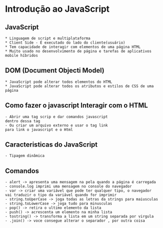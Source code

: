 # Introdução ao JavaScript

## JavaScript

    * Linguagem de script e multiplataforma
    * Client Side - É executado do lado do cliente(usuário)
    * Tem capacidade de interagir com elementos de uma página HTML
    * Muito usado no desenvolvimento de página e tarefas de aplicativos mobile híbridos

## DOM (Document Objecti Model)
    * JavaScript pode alterar todos elementos do HTML
    * JavaScript pode alterar todos os atributos e estilos de CSS de uma página

## Como fazer o javascript Interagir com o HTML

    - Abrir uma tag scrip e dar comandos javascript
    dentro dessa tag
    - Ou criar um arquivo externo e usar o tag link 
    para link o javascript e o Html

## Caracteristicas do JavaScript
    - Tipagem dinâmica

## Comandos
    - alert -> apresenta uma mensagem na pela quando a página é carregada
    - console.log imprimi uma mensagem no console do navegador
    - var -> criar uma variável que pode ter qualquer tipo, o navegador 
    vai traduzir o tipo da variável quando for imprimir
    - string.toUperCase -> joga todas as letras da strings para maiusculas
    - string.toLowerCase -> joga tudo para minusculas
    - pop() -> retira o ultimo elemento da lista
    - push() -> acrescenta um elemento na minha lista
    - tostring() -> transforma a lista em um string separada por virgula
    - .join() -> voce consegue alterar o separador , por outra coisa
    
